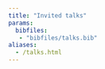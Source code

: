 ```yaml
---
title: "Invited talks"
params: 
  bibfiles: 
   - "bibfiles/talks.bib"
aliases:
  - /talks.html
---
```

